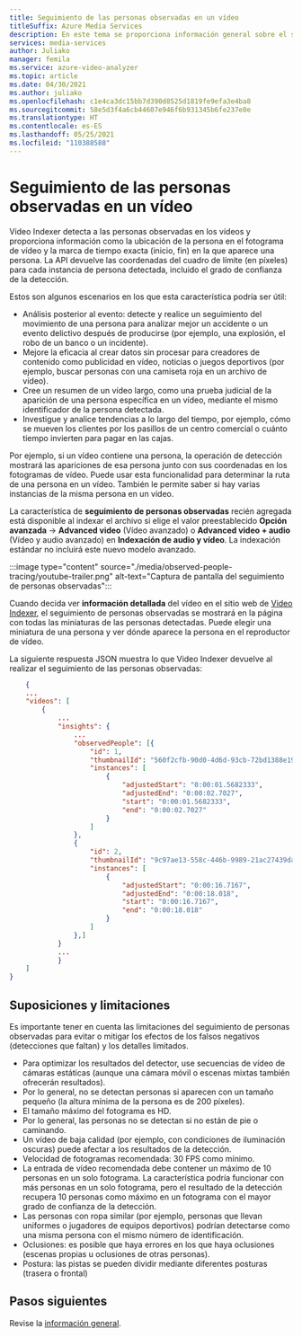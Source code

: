 ```yaml
---
title: Seguimiento de las personas observadas en un vídeo
titleSuffix: Azure Media Services
description: En este tema se proporciona información general sobre el seguimiento de las personas observadas en un vídeo de prueba.
services: media-services
author: Juliako
manager: femila
ms.service: azure-video-analyzer
ms.topic: article
ms.date: 04/30/2021
ms.author: juliako
ms.openlocfilehash: c1e4ca3dc15bb7d390d8525d1819fe9efa3e4ba8
ms.sourcegitcommit: 58e5d3f4a6cb44607e946f6b931345b6fe237e0e
ms.translationtype: HT
ms.contentlocale: es-ES
ms.lasthandoff: 05/25/2021
ms.locfileid: "110388588"
---
```

# <a name="trace-observed-people-in-a-video"></a>Seguimiento de las personas observadas en un vídeo

Video Indexer detecta a las personas observadas en los vídeos y proporciona información como la ubicación de la persona en el fotograma de vídeo y la marca de tiempo exacta (inicio, fin) en la que aparece una persona. La API devuelve las coordenadas del cuadro de límite (en píxeles) para cada instancia de persona detectada, incluido el grado de confianza de la detección.  
 
Estos son algunos escenarios en los que esta característica podría ser útil:

* Análisis posterior al evento: detecte y realice un seguimiento del movimiento de una persona para analizar mejor un accidente o un evento delictivo después de producirse (por ejemplo, una explosión, el robo de un banco o un incidente).  
* Mejore la eficacia al crear datos sin procesar para creadores de contenido como publicidad en vídeo, noticias o juegos deportivos (por ejemplo, buscar personas con una camiseta roja en un archivo de vídeo).
* Cree un resumen de un vídeo largo, como una prueba judicial de la aparición de una persona específica en un vídeo, mediante el mismo identificador de la persona detectada.
* Investigue y analice tendencias a lo largo del tiempo, por ejemplo, cómo se mueven los clientes por los pasillos de un centro comercial o cuánto tiempo invierten para pagar en las cajas.

Por ejemplo, si un vídeo contiene una persona, la operación de detección mostrará las apariciones de esa persona junto con sus coordenadas en los fotogramas de vídeo. Puede usar esta funcionalidad para determinar la ruta de una persona en un vídeo. También le permite saber si hay varias instancias de la misma persona en un vídeo.

La característica de **seguimiento de personas observadas** recién agregada está disponible al indexar el archivo si elige el valor preestablecido **Opción avanzada** -> **Advanced video** (Vídeo avanzado) o **Advanced video + audio** (Vídeo y audio avanzado) en **Indexación de audio y vídeo**. La indexación estándar no incluirá este nuevo modelo avanzado. 


:::image type="content" source="./media/observed-people-tracing/youtube-trailer.png" alt-text="Captura de pantalla del seguimiento de personas observadas":::  
 
Cuando decida ver **información detallada** del vídeo en el sitio web de [Video Indexer](https://www.videoindexer.ai/account/login), el seguimiento de personas observadas se mostrará en la página con todas las miniaturas de las personas detectadas. Puede elegir una miniatura de una persona y ver dónde aparece la persona en el reproductor de vídeo. 

La siguiente respuesta JSON muestra lo que Video Indexer devuelve al realizar el seguimiento de las personas observadas: 

```json
    {
    ...
    "videos": [
        {
            ...
            "insights": {
                ...
                "observedPeople": [{
                    "id": 1,
                    "thumbnailId": "560f2cfb-90d0-4d6d-93cb-72bd1388e19d",
                    "instances": [
                        {
                            "adjustedStart": "0:00:01.5682333",
                            "adjustedEnd": "0:00:02.7027",
                            "start": "0:00:01.5682333",
                            "end": "0:00:02.7027"
                        }
                    ]
                },
                {
                    "id": 2,
                    "thumbnailId": "9c97ae13-558c-446b-9989-21ac27439da0",
                    "instances": [
                        {
                            "adjustedStart": "0:00:16.7167",
                            "adjustedEnd": "0:00:18.018",
                            "start": "0:00:16.7167",
                            "end": "0:00:18.018"
                        }
                    ]
                },]
            }
            ...
            }
    ]
}
```

## <a name="limitations-and-assumptions"></a>Suposiciones y limitaciones 

Es importante tener en cuenta las limitaciones del seguimiento de personas observadas para evitar o mitigar los efectos de los falsos negativos (detecciones que faltan) y los detalles limitados.

* Para optimizar los resultados del detector, use secuencias de vídeo de cámaras estáticas (aunque una cámara móvil o escenas mixtas también ofrecerán resultados). 
* Por lo general, no se detectan personas si aparecen con un tamaño pequeño (la altura mínima de la persona es de 200 píxeles).
* El tamaño máximo del fotograma es HD.
* Por lo general, las personas no se detectan si no están de pie o caminando. 
* Un vídeo de baja calidad (por ejemplo, con condiciones de iluminación oscuras) puede afectar a los resultados de la detección. 
* Velocidad de fotogramas recomendada: 30 FPS como mínimo. 
* La entrada de vídeo recomendada debe contener un máximo de 10 personas en un solo fotograma. La característica podría funcionar con más personas en un solo fotograma, pero el resultado de la detección recupera 10 personas como máximo en un fotograma con el mayor grado de confianza de la detección. 
* Las personas con ropa similar (por ejemplo, personas que llevan uniformes o jugadores de equipos deportivos) podrían detectarse como una misma persona con el mismo número de identificación. 
* Oclusiones: es posible que haya errores en los que haya oclusiones (escenas propias u oclusiones de otras personas).
* Postura: las pistas se pueden dividir mediante diferentes posturas (trasera o frontal)       

## <a name="next-steps"></a>Pasos siguientes

Revise la [información general](video-indexer-overview.md).
